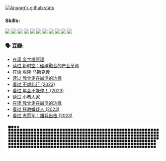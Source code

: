 
[![Anurag's github stats](https://github-readme-stats.vercel.app/api?username=w940853815)](https://github.com/anuraghazra/github-readme-stats)

### Skills:

<code><img height="32" src="https://cdn.jsdelivr.net/npm/simple-icons@v5/icons/python.svg"></code>
<code><img height="32" src="https://cdn.jsdelivr.net/npm/simple-icons@v5/icons/javascript.svg"></code>
<code><img height="32" src="https://cdn.jsdelivr.net/npm/simple-icons@v5/icons/django.svg"></code>
<code><img height="32" src="https://cdn.jsdelivr.net/npm/simple-icons@v5/icons/flask.svg"></code>
<code><img height="32" src="https://cdn.jsdelivr.net/npm/simple-icons@v5/icons/vuetify.svg"></code>
<code><img height="32" src="https://cdn.jsdelivr.net/npm/simple-icons@v5/icons/git.svg"></code>
<code><img height="32" src="https://cdn.jsdelivr.net/npm/simple-icons@v5/icons/docker.svg"></code>
<code><img height="32" src="https://cdn.jsdelivr.net/npm/simple-icons@v5/icons/postgresql.svg"></code>
<code><img height="32" src="https://cdn.jsdelivr.net/npm/simple-icons@v5/icons/elasticsearch.svg"></code>
<code><img height="32" src="https://cdn.jsdelivr.net/npm/simple-icons@v5/icons/macos.svg"></code>
<code><img height="32" src="https://cdn.jsdelivr.net/npm/simple-icons@v5/icons/linux.svg"></code>

### 🗣 豆瓣:

<!-- DOUBAN-ACTIVITIES:START -->
- [在读 金字塔原理](https://www.douban.com/people/136069238/status/4507497587/?_i=06854548)
- [读过 新时空：硅碳融合的产业革命](https://www.douban.com/people/136069238/status/4506659177/?_i=06854548)
- [在读 埃隆·马斯克传](https://www.douban.com/people/136069238/status/4500417190/?_i=06854548)
- [读过 我曾走在崩溃的边缘](https://www.douban.com/people/136069238/status/4500416754/?_i=06854548)
- [看过 不虚此行‎ (2023)](https://www.douban.com/people/136069238/status/4499973052/?_i=06854548)
- [看过 年会不能停！‎ (2023)](https://www.douban.com/people/136069238/status/4498582002/?_i=06854548)
- [读过 小巷人家](https://www.douban.com/people/136069238/status/4489290935/?_i=06854548)
- [在读 我曾走在崩溃的边缘](https://www.douban.com/people/136069238/status/4489290559/?_i=06854548)
- [看过 拯救嫌疑人‎ (2023)](https://www.douban.com/people/136069238/status/4477421513/?_i=06854548)
- [看过 志愿军：雄兵出击‎ (2023)](https://www.douban.com/people/136069238/status/4465247367/?_i=06854548)
<!-- DOUBAN-ACTIVITIES:END -->


![Snake animation](https://raw.githubusercontent.com/w940853815/w940853815/output/github-contribution-grid-snake.svg)

<!--
**w940853815/w940853815** is a ✨ _special_ ✨ repository because its `README.md` (this file) appears on your GitHub profile.

Here are some ideas to get you started:

- 🔭 I’m currently working on ...
- 🌱 I’m currently learning ...
- 👯 I’m looking to collaborate on ...
- 🤔 I’m looking for help with ...
- 💬 Ask me about ...
- 📫 How to reach me: ...
- 😄 Pronouns: ...
- ⚡ Fun fact: ...
-->
